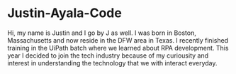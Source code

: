 # Justin-Ayala-Code

Hi, my name is Justin and I go by J as well. I was born in Boston, Massachusetts and now reside in the DFW area in Texas. I recently finished training in the UiPath batch where we learned about RPA development. This year I decided to join the tech industry because of my curiousity and interest in understanding the technology that we with interact everyday.
